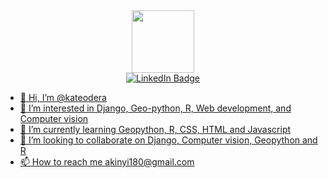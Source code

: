 <div id="header" align="center">
  <img src="https://media.giphy.com/media/v1.Y2lkPTc5MGI3NjExNmJiYXpkYXV6MmZmMHJ4bTMwN2Q5ZGo0OTY2d3h1ZHFiOGw1dmNiYSZlcD12MV9pbnRlcm5hbF9naWZfYnlfaWQmY3Q9Zw/wwg1suUiTbCY8H8vIA/giphy-downsized-large.gif" width="100"/>
</div>

<div id="badges" align="center">
  <a href="https://www.linkedin.com/in/catherine-odera/">
  <img src="https://img.shields.io/badge/LinkedIn-blue?style=for-the-badge&logo=linkedin&logoColor=white" alt="LinkedIn Badge"/>
</div>
    
<div id="counter" align="center">
  <img src="https://komarev.com/ghpvc/?username=kateodera&style=flat-square&color=blue" alt=""/>
</div>


- 👋 Hi, I’m @kateodera
- 👀 I’m interested in Django, Geo-python, R, Web development, and Computer vision
- 🌱 I’m currently learning Geopython, R, CSS, HTML and Javascript
- 💞️ I’m looking to collaborate on Django, Computer vision, Geopython and R
- 📫 How to reach me akinyi180@gmail.com

<!---
kateodera/kateodera is a ✨ special ✨ repository because its `README.md` (this file) appears on your GitHub profile.
You can click the Preview link to take a look at your changes.
--->
